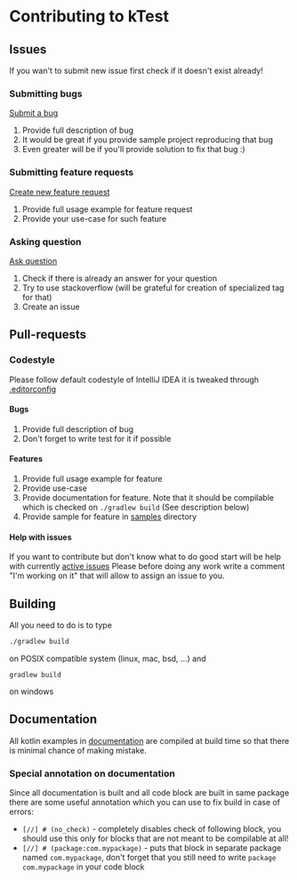 # Contributing to kTest

## Issues

If you wan't to submit new issue first check if it doesn't exist already!

### Submitting bugs

[Submit a bug](https://github.com/saksmt/ktest/issues/new?template=bug.md)

1. Provide full description of bug
2. It would be great if you provide sample project reproducing that bug
3. Even greater will be if you'll provide solution to fix that bug :)

### Submitting feature requests

[Create new feature request](https://github.com/saksmt/ktest/issues/new?template=feature_request.md)

1. Provide full usage example for feature request
2. Provide your use-case for such feature

### Asking question

[Ask question](https://github.com/saksmt/ktest/issues/new?template=question.md)

1. Check if there is already an answer for your question
2. Try to use stackoverflow (will be grateful for creation of specialized tag for that)
3. Create an issue

## Pull-requests

### Codestyle

Please follow default codestyle of IntelliJ IDEA it is tweaked through [.editorconfig](.editorconfig)

#### Bugs

1. Provide full description of bug
2. Don't forget to write test for it if possible

#### Features

1. Provide full usage example for feature
2. Provide use-case
3. Provide documentation for feature. Note that it should be compilable which is checked on `./gradlew build` (See description below)
4. Provide sample for feature in [samples](sample) directory

#### Help with issues

If you want to contribute but don't know what to do good start will be help with currently [active issues](https://github.com/saksmt/ktest/issues?utf8=%E2%9C%93&q=is%3Aissue+is%3Aopen+label%3A%22help+wanted%22+no%3Aassignee)
Please before doing any work write a comment "I'm working on it" that will allow to assign an issue to you.


## Building

All you need to do is to type

```bash
./gradlew build
``` 

on POSIX compatible system (linux, mac, bsd, ...) and

```commandline
gradlew build
```

on windows

## Documentation

All kotlin examples in [documentation](doc) are compiled at build time so that there is minimal chance of making mistake.

### Special annotation on documentation

Since all documentation is built and all code block are built in same package there are some useful annotation which you can use to fix build in case of errors:

 - `[//] # (no_check)` - completely disables check of following block, you should use this only for blocks that are not meant to be compilable at all!
 - `[//] # (package:com.mypackage)` - puts that block in separate package named `com.mypackage`, don't forget that you still need to write `package com.mypackage` in your code block
